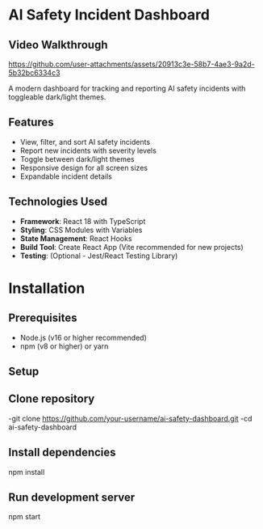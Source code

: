 # AI Safety Incident Dashboard
## Video Walkthrough


https://github.com/user-attachments/assets/20913c3e-58b7-4ae3-9a2d-5b32bc6334c3




A modern dashboard for tracking and reporting AI safety incidents with toggleable dark/light themes.

## Features

- View, filter, and sort AI safety incidents
- Report new incidents with severity levels
- Toggle between dark/light themes
- Responsive design for all screen sizes
- Expandable incident details

## Technologies Used

- **Framework**: React 18 with TypeScript
- **Styling**: CSS Modules with Variables
- **State Management**: React Hooks
- **Build Tool**: Create React App (Vite recommended for new projects)
- **Testing**: (Optional - Jest/React Testing Library)

# Installation

## Prerequisites

- Node.js (v16 or higher recommended)
- npm (v8 or higher) or yarn

## Setup

## Clone repository
-git clone https://github.com/your-username/ai-safety-dashboard.git
-cd ai-safety-dashboard

## Install dependencies
npm install

## Run development server
npm start
